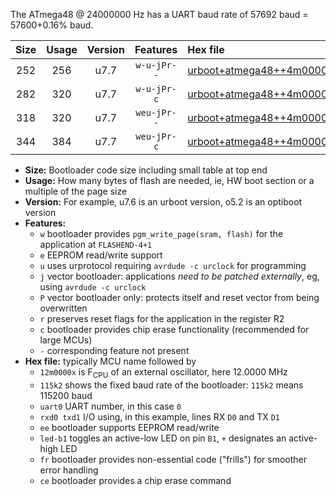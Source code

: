 The ATmega48 @ 24000000 Hz has a UART baud rate of 57692 baud = 57600+0.16% baud.

|Size|Usage|Version|Features|Hex file|
|:-:|:-:|:-:|:-:|:--|
|252|256|u7.7|`w-u-jPr--`|[urboot+atmega48++4m0000x++++9k6_uart0_rxd0_txd1_led+b5_fr.hex](https://raw.githubusercontent.com/stefanrueger/urboot.hex/main/cores/minicore/atmega48/external_oscillator/fcpu++4m0000_Hz/br++++9k6_bps/urboot+atmega48++4m0000x++++9k6_uart0_rxd0_txd1_led+b5_fr.hex)|
|282|320|u7.7|`w-u-jPr-c`|[urboot+atmega48++4m0000x++++9k6_uart0_rxd0_txd1_led+b5_fr_ce.hex](https://raw.githubusercontent.com/stefanrueger/urboot.hex/main/cores/minicore/atmega48/external_oscillator/fcpu++4m0000_Hz/br++++9k6_bps/urboot+atmega48++4m0000x++++9k6_uart0_rxd0_txd1_led+b5_fr_ce.hex)|
|318|320|u7.7|`weu-jPr--`|[urboot+atmega48++4m0000x++++9k6_uart0_rxd0_txd1_ee_led+b5_fr.hex](https://raw.githubusercontent.com/stefanrueger/urboot.hex/main/cores/minicore/atmega48/external_oscillator/fcpu++4m0000_Hz/br++++9k6_bps/urboot+atmega48++4m0000x++++9k6_uart0_rxd0_txd1_ee_led+b5_fr.hex)|
|344|384|u7.7|`weu-jPr-c`|[urboot+atmega48++4m0000x++++9k6_uart0_rxd0_txd1_ee_led+b5_fr_ce.hex](https://raw.githubusercontent.com/stefanrueger/urboot.hex/main/cores/minicore/atmega48/external_oscillator/fcpu++4m0000_Hz/br++++9k6_bps/urboot+atmega48++4m0000x++++9k6_uart0_rxd0_txd1_ee_led+b5_fr_ce.hex)|

- **Size:** Bootloader code size including small table at top end
- **Usage:** How many bytes of flash are needed, ie, HW boot section or a multiple of the page size
- **Version:** For example, u7.6 is an urboot version, o5.2 is an optiboot version
- **Features:**
  + `w` bootloader provides `pgm_write_page(sram, flash)` for the application at `FLASHEND-4+1`
  + `e` EEPROM read/write support
  + `u` uses urprotocol requiring `avrdude -c urclock` for programming
  + `j` vector bootloader: applications *need to be patched externally*, eg, using `avrdude -c urclock`
  + `P` vector bootloader only: protects itself and reset vector from being overwritten
  + `r` preserves reset flags for the application in the register R2
  + `c` bootloader provides chip erase functionality (recommended for large MCUs)
  + `-` corresponding feature not present
- **Hex file:** typically MCU name followed by
  + `12m0000x` is F<sub>CPU</sub> of an external oscillator, here 12.0000 MHz
  + `115k2` shows the fixed baud rate of the bootloader: `115k2` means 115200 baud
  + `uart0` UART number, in this case `0`
  + `rxd0 txd1` I/O using, in this example, lines RX `D0` and TX `D1`
  + `ee` bootloader supports EEPROM read/write
  + `led-b1` toggles an active-low LED on pin `B1`, `+` designates an active-high LED
  + `fr` bootloader provides non-essential code ("frills") for smoother error handling
  + `ce` bootloader provides a chip erase command
